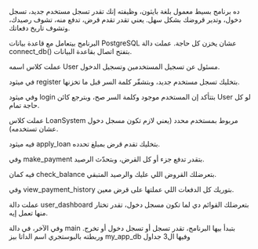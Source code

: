 
ده برنامج بسيط معمول بلغة بايثون، وظيفته إنك تقدر تسجل مستخدم جديد، تسجل دخول، وتدير قروضك بشكل سهل. يعني تقدر تقدم قرض، تدفع منه، تشوف رصيدك، وتشوف تاريخ دفعاتك.

البرنامج بيتعامل مع قاعدة بيانات PostgreSQL عشان يخزن كل حاجة.
عملت دالة connect_db() بتفتح اتصال بقاعدة البيانات.

عملت كلاس اسمه User مسئول عن تسجيل المستخدمين وتسجيل الدخول.

في ميثود register بتخليك تسجل مستخدم جديد، وبتشفّر كلمة السر قبل ما تخزنها.

وفي ميثود login بتتأكد إن المستخدم موجود وكلمة السر صح، وبترجع كائن User لو كل حاجة تمام.

عملت كلاس LoanSystem مربوط بمستخدم محدد (يعني لازم تكون مسجل دخول عشان تستخدمه).

فيه ميثود apply_loan بتخليك تقدم قرض بمبلغ تحدده.

وفي make_payment بتقدر تدفع جزء أو كل القرض، وبتحدّث الرصيد.

فيه كمان check_balance بتعرضلك القروض اللي عليك والرصيد المتبقي.

وفي view_payment_history بتوريك كل الدفعات اللي عملتها على قرض معين.

عملت دالة user_dashboard بتعرضلك القوائم دي لما تكون مسجل دخول، تقدر تختار منها تعمل إيه.

وفي الآخر، في دالة main بتبدأ بيها البرنامج، تقدر تسجل أو تسجل دخول أو تخرج.
وربطته بالبوستجري اسم الداتا بيز my_app_db وفيها ال3 جداول

